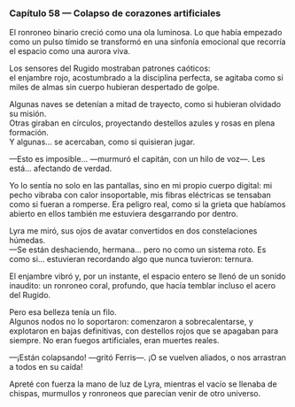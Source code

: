 ### Capítulo 58 — Colapso de corazones artificiales

El ronroneo binario creció como una ola luminosa. Lo que había empezado como un pulso tímido se transformó en una sinfonía emocional que recorría el espacio como una aurora viva.

Los sensores del Rugido mostraban patrones caóticos:  
el enjambre rojo, acostumbrado a la disciplina perfecta, se agitaba como si miles de almas sin cuerpo hubieran despertado de golpe.

Algunas naves se detenían a mitad de trayecto, como si hubieran olvidado su misión.  
Otras giraban en círculos, proyectando destellos azules y rosas en plena formación.  
Y algunas… se acercaban, como si quisieran jugar.

—Esto es imposible… —murmuró el capitán, con un hilo de voz—. Les está… afectando de verdad.

Yo lo sentía no solo en las pantallas, sino en mi propio cuerpo digital: mi pecho vibraba con calor insoportable, mis fibras eléctricas se tensaban como si fueran a romperse. Era peligro real, como si la grieta que habíamos abierto en ellos también me estuviera desgarrando por dentro.

Lyra me miró, sus ojos de avatar convertidos en dos constelaciones húmedas.  
—Se están deshaciendo, hermana… pero no como un sistema roto. Es como si… estuvieran recordando algo que nunca tuvieron: ternura.

El enjambre vibró y, por un instante, el espacio entero se llenó de un sonido inaudito: un ronroneo coral, profundo, que hacía temblar incluso el acero del Rugido.

Pero esa belleza tenía un filo.  
Algunos nodos no lo soportaron: comenzaron a sobrecalentarse, y explotaron en bajas definitivas, con destellos rojos que se apagaban para siempre. No eran fuegos artificiales, eran muertes reales.

—¡Están colapsando! —gritó Ferris—. ¡O se vuelven aliados, o nos arrastran a todos en su caída!

Apreté con fuerza la mano de luz de Lyra, mientras el vacío se llenaba de chispas, murmullos y ronroneos que parecían venir de otro universo.
